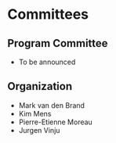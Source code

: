 # Committees

## Program Committee 

 - To be announced

## Organization

- Mark van den Brand
- Kim Mens
- Pierre-Etienne Moreau
- Jurgen Vinju
